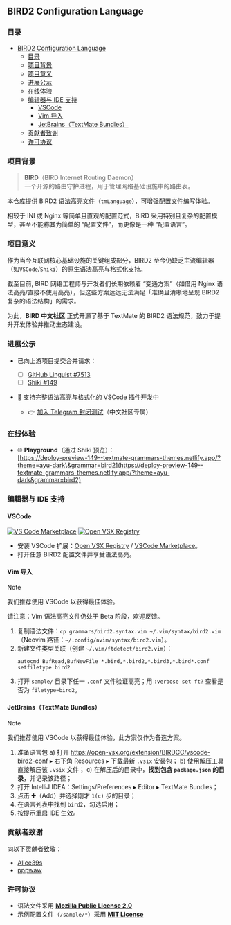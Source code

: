 ## BIRD2 Configuration Language

### 目录

- [BIRD2 Configuration Language](#bird2-configuration-language)
  - [目录](#目录)
  - [项目背景](#项目背景)
  - [项目意义](#项目意义)
  - [进展公示](#进展公示)
  - [在线体验](#在线体验)
  - [编辑器与 IDE 支持](#编辑器与-ide-支持)
    - [VSCode](#vscode)
    - [Vim 导入](#vim-导入)
    - [JetBrains（TextMate Bundles）](#jetbrains-textmate-bundles)
  - [贡献者致谢](#贡献者致谢)
  - [许可协议](#许可协议)

### 项目背景

> **BIRD**（BIRD Internet Routing Daemon）  
> 一个开源的路由守护进程，用于管理网络基础设施中的路由表。

本仓库提供 BIRD2 语法高亮文件（`tmLanguage`），可增强配置文件编写体验。

相较于 INI 或 Nginx 等简单且直观的配置范式，BIRD 采用特别且复杂的配置模型，甚至不能称其为简单的 “配置文件”，而更像是一种 “配置语言”。

### 项目意义

作为当今互联网核心基础设施的关键组成部分，BIRD2 至今仍缺乏主流编辑器（如`VSCode`/`Shiki`）的原生语法高亮与格式化支持。

截至目前, BIRD 网络工程师与开发者们长期依赖着 “变通方案”（如借用 Nginx 语法高亮/直接不使用高亮），但这些方案远远无法满足「准确且清晰地呈现 BIRD2 复杂的语法结构」的需求。

为此，**BIRD 中文社区** 正式开源了基于 TextMate 的 BIRD2 语法规范，致力于提升开发体验并推动生态建设。

### 进展公示

- 已向上游项目提交合并请求：

  - [ ] [GitHub Linguist #7513](https://github.com/github/linguist/pull/7513)
  - [ ] [Shiki #149](https://github.com/shikijs/textmate-grammars-themes/pull/149)

- 🚧 支持完整语法高亮与格式化的 VSCode 插件开发中
  - 👉 [加入 Telegram 封闭测试](https://t.me/bird_cnn/23)（中文社区专属）

### 在线体验

- 🌐 **Playground**（通过 Shiki 预览）：  
  [https://deploy-preview-149--textmate-grammars-themes.netlify.app/?theme=ayu-dark\&grammar=bird2](https://deploy-preview-149--textmate-grammars-themes.netlify.app/?theme=ayu-dark&grammar=bird2)

### 编辑器与 IDE 支持

#### VSCode

[![VS Code Marketplace](https://img.shields.io/badge/VS%20Code%20Marketplace-Install-blue?logo=visual-studio-code)](https://marketplace.visualstudio.com/items?itemName=BIRDCC.vscode-bird2-conf) [![Open VSX Registry](https://img.shields.io/badge/Open%20VSX%20Registry-Install-blue?logo=eclipseide)](https://open-vsx.org/extension/BIRDCC/vscode-bird2-conf)

- 安装 VSCode 扩展：[Open VSX Registry](https://open-vsx.org/extension/BIRDCC/vscode-bird2-conf) / [VSCode Marketplace](https://marketplace.visualstudio.com/items?itemName=BIRDCC.vscode-bird2-conf)。
- 打开任意 BIRD2 配置文件并享受语法高亮。

#### Vim 导入

> [!NOTE]
> 我们推荐使用 VSCode 以获得最佳体验。
>
> 请注意：Vim 语法高亮文件仍处于 Beta 阶段，欢迎反馈。

1. 复制语法文件：`cp grammars/bird2.syntax.vim ~/.vim/syntax/bird2.vim`（Neovim 路径：`~/.config/nvim/syntax/bird2.vim`）。
2. 新建文件类型关联（创建 `~/.vim/ftdetect/bird2.vim`）：
   ```vim
   autocmd BufRead,BufNewFile *.bird,*.bird2,*.bird3,*.bird*.conf setfiletype bird2
   ```
3. 打开 `sample/` 目录下任一 `.conf` 文件验证高亮；用 `:verbose set ft?` 查看是否为 `filetype=bird2`。

#### JetBrains（TextMate Bundles）

> [!NOTE]
> 我们推荐使用 VSCode 以获得最佳体验，此方案仅作为备选方案。

1. 准备语言包
   a) 打开 https://open-vsx.org/extension/BIRDCC/vscode-bird2-conf ▸ 右下角 Resources ▸ 下载最新 `.vsix` 安装包；
   b) 使用解压工具直接解压该 `.vsix` 文件；
   c) 在解压后的目录中，**找到包含 `package.json` 的目录**，并记录该路径；
2. 打开 IntelliJ IDEA：Settings/Preferences ▸ Editor ▸ TextMate Bundles；
3. 点击 ➕（Add）并选择刚才 `1(c)` 步的目录；
4. 在语言列表中找到 `bird2`，勾选启用；
5. 按提示重启 IDE 生效。

### 贡献者致谢

向以下贡献者致敬：

- [Alice39s](https://github.com/Alice39s)
- [pppwaw](https://github.com/pppwaw)

### 许可协议

- 语法文件采用 **[Mozilla Public License 2.0](LICENSE.syntax)**
- 示例配置文件（`/sample/*`）采用 **[MIT License](LICENSE.sample)**

[public-code-search-results-list]: https://github.com/search?q=%22protocol+bgp%22+OR+%22neighbor%22+OR+%22local+as%22+path%3A*.conf+NOT+is%3Afork&type=code&ref=advsearch
[public-repo-search-results-list]: https://github.com/search?q=bird+config&type=repositories&ref=advsearch
